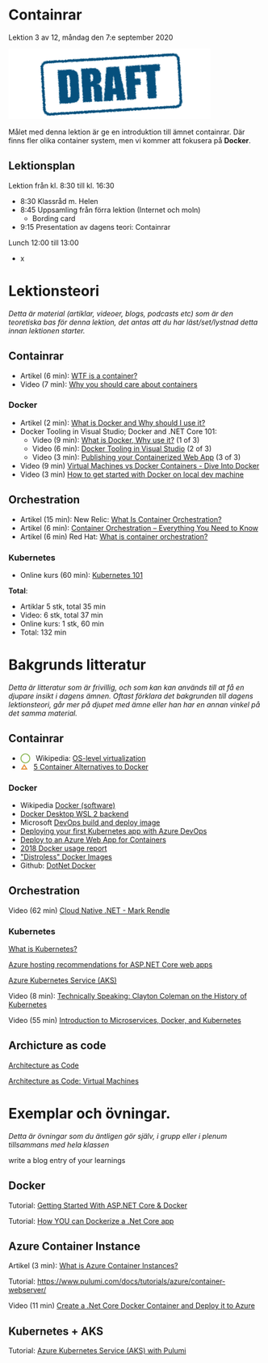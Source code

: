 # Containrar

Lektion 3 av 12, måndag den 7:e september 2020

![Draft](/assets/images/draft.png)

Målet med denna lektion är ge en introduktion till ämnet containrar. Där finns fler olika container system, men vi kommer att fokusera på **Docker**.

## Lektionsplan
Lektion från kl. 8:30 till kl. 16:30

* 8:30 Klassråd m. Helen
* 8:45 Uppsamling från förra lektion (Internet och moln)
  * Bording card
* 9:15 Presentation av dagens teori: Containrar

Lunch 12:00 till 13:00

* x

# Lektionsteori
*Detta är material (artiklar, videoer, blogs, podcasts etc) som är den teoretiska bas för denna lektion, det antas att du har läst/set/lystnad detta innan lektionen starter.*

## Containrar

* Artikel (6 min): [WTF is a container?](https://techcrunch.com/2016/10/16/wtf-is-a-container)
* Video (7 min): [Why you should care about containers](https://www.youtube.com/watch?v=EUitQ8DaZW8)

### Docker

* Artikel (2 min): [What is Docker and Why should I use it?](https://ropenscilabs.github.io/r-docker-tutorial/01-what-and-why.html)
* Docker Tooling in Visual Studio; Docker and .NET Core 101:
  * Video (9 min): [What is Docker, Why use it?](https://www.youtube.com/watch?v=vmnvOITMoIg) (1 of 3)
  * Video (6 min): [Docker Tooling in Visual Studio](https://www.youtube.com/watch?v=k2sskhYEPkI)  (2 of 3) 
  * Video (3 min): [Publishing your Containerized Web App](https://www.youtube.com/watch?v=d7D0h9i-QCw)  (3 of 3)
* Video (9 min) [Virtual Machines vs Docker Containers - Dive Into Docker](https://www.youtube.com/watch?v=TvnZTi_gaNc)
* Video (3 min) [How to get started with Docker on local dev machine](https://www.youtube.com/watch?v=Kx7mOgdr3Ro)

## Orchestration

* Artikel (15 min): New Relic: [What Is Container Orchestration?](https://blog.newrelic.com/engineering/container-orchestration-explained/)
* Artikel (6 min): [Container Orchestration – Everything You Need to Know](https://www.plesk.com/blog/various/container-orchestration/)
* Artikel (6 min) Red Hat: [What is container orchestration?](https://www.redhat.com/en/topics/containers/what-is-container-orchestration)

### Kubernetes

* Online kurs (60 min): [Kubernetes 101](https://www.ibm.com/cloud/architecture/content/course/kubernetes-101/kubernetes-101)


**Total**:

- Artiklar  5 stk, total 35 min
- Video: 6 stk, total 37 min
- Online kurs: 1 stk, 60 min
- Total: 132 min



# Bakgrunds litteratur

*Detta är litteratur som är frivillig, och som kan kan används till at få en djupare insikt i dagens ämnen. Oftast förklara det bakgrunden till dagens lektionsteori, går mer på djupet med ämne eller han har en annan vinkel på det samma material.*

## Containrar

* <span style="color:#7EAE42; font-weight: 900; margin-right:0.5em;">&#9711;</span> Wikipedia: [OS-level virtualization](https://en.wikipedia.org/wiki/OS-level_virtualization)
* <span style="color:#E78E35; font-weight: 900; margin-right:0.5em;">&#9651;</span> [5 Container Alternatives to Docker](https://containerjournal.com/topics/container-ecosystems/5-container-alternatives-to-docker/)

### Docker

* Wikipedia [Docker (software)](https://en.wikipedia.org/wiki/Docker_(software))
* [Docker Desktop WSL 2 backend](https://docs.docker.com/docker-for-windows/wsl/)
* Microsoft [DevOps build and deploy image](https://docs.microsoft.com/en-us/azure/devops/pipelines/ecosystems/containers/build-image?view=azure-devops)
* [Deploying your first Kubernetes app with Azure DevOps](https://info.acloud.guru/resources/deploy-kubernetes-app-with-azure-devops)
* [Deploy to an Azure Web App for Containers](https://docs.microsoft.com/en-us/azure/devops/pipelines/apps/cd/deploy-docker-webapp?view=azure-devops&tabs=dotnet-core)
* [2018 Docker usage report](https://sysdig.com/blog/2018-docker-usage-report/)
* ["Distroless" Docker Images](https://github.com/GoogleContainerTools/distroless)
* Github: [DotNet Docker](https://github.com/dotnet/dotnet-docker)

## Orchestration

Video (62 min) [Cloud Native .NET - Mark Rendle](https://www.youtube.com/watch?v=77Dk3vjVa9k)

### Kubernetes

[What is Kubernetes?](https://kubernetes.io/docs/concepts/overview/what-is-kubernetes/)

[Azure hosting recommendations for ASP.NET Core web apps](https://docs.microsoft.com/en-us/dotnet/architecture/modern-web-apps-azure/azure-hosting-recommendations-for-asp-net-web-apps)

[Azure Kubernetes Service (AKS)](https://docs.microsoft.com/en-us/azure/aks/intro-kubernetes)

Video (8 min): [Technically Speaking: Clayton Coleman on the History of Kubernetes](https://www.youtube.com/watch?v=zUJTGqWZtq0)

Video (55 min) [Introduction to Microservices, Docker, and Kubernetes](https://www.youtube.com/watch?v=1xo-0gCVhTU)

## Archicture as code

[Architecture as Code](https://www.pulumi.com/blog/architecture-as-code-intro/)

[Architecture as Code: Virtual Machines](https://www.pulumi.com/blog/architecture-as-code-vm/)

# Exemplar och övningar. 

*Detta är övningar som du äntligen gör själv, i grupp eller i plenum tillsammans med hela klassen*



write a blog entry of your learnings

## Docker

Tutorial: [Getting Started With ASP.NET Core & Docker](https://morioh.com/p/5414a74be39d)

Tutorial: [How YOU can Dockerize a .Net Core app](https://softchris.github.io/pages/dotnet-dockerize.html)

## Azure Container Instance

Artikel (3 min): [What is Azure Container Instances?](https://docs.microsoft.com/en-us/azure/container-instances/container-instances-overview)

Tutorial: https://www.pulumi.com/docs/tutorials/azure/container-webserver/

Video (11 min) [Create a .Net Core Docker Container and Deploy it to Azure](https://www.youtube.com/watch?v=q8nXv56gWms)

## Kubernetes + AKS

Tutorial: [Azure Kubernetes Service (AKS) with Pulumi](https://www.pulumi.com/docs/tutorials/kubernetes/aks/)